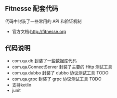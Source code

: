 ## Fitnesse 配套代码

代码中封装了一些常用的 API 和验证机制

- 官方文档:http://fitnesse.org

## 代码说明
- com.qa.db 封装了一些数据库代码
- com.qa.ConnectServer 封装了主要的 Http 测试工具
- com.qa.dubbo 封装了 dubbo 协议测试工具 TODO
- com.qa.grpc 封装了 grpc 协议测试工具 TODO
- 支持kotlin
- junit
